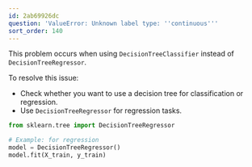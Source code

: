 ```yaml
---
id: 2ab69926dc
question: 'ValueError: Unknown label type: ''continuous'''
sort_order: 140
---
```


This problem occurs when using `DecisionTreeClassifier` instead of `DecisionTreeRegressor`.

To resolve this issue:

- Check whether you want to use a decision tree for classification or regression.
- Use `DecisionTreeRegressor` for regression tasks.

```python
from sklearn.tree import DecisionTreeRegressor

# Example: for regression
model = DecisionTreeRegressor()
model.fit(X_train, y_train)
```